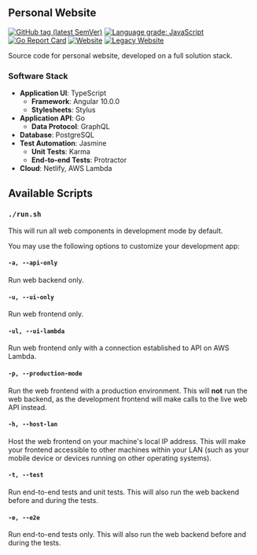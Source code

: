 ## Personal Website

[![GitHub tag (latest SemVer)](https://img.shields.io/github/v/tag/park-junha/PersonalWebsite?color=brightgreen&label=latest)](https://github.com/park-junha/PersonalWebsite/releases)
[![Language grade: JavaScript](https://img.shields.io/lgtm/grade/javascript/github/park-junha/PersonalWebsite.svg?logo=lgtm&logoWidth=18)](https://lgtm.com/projects/g/park-junha/PersonalWebsite/context:javascript)
[![Go Report Card](https://goreportcard.com/badge/github.com/park-junha/PersonalWebsite)](https://goreportcard.com/report/github.com/park-junha/PersonalWebsite)
[![Website](https://img.shields.io/website?down_message=offline&label=website%20v3&up_message=online&url=https%3A%2F%2Fjunha.dev)](https://junha.dev)
[![Legacy Website](https://img.shields.io/website?down_message=offline&label=website%20v2.2&up_color=yellow&up_message=deprecated&url=https%3A%2F%2Fjunha.netlify.app)](https://junha.netlify.app/)

Source code for personal website, developed on a full solution stack.

### Software Stack

- **Application UI**: TypeScript
  - **Framework**: Angular 10.0.0
  - **Stylesheets**: Stylus
- **Application API**: Go
  - **Data Protocol**: GraphQL
- **Database**: PostgreSQL
- **Test Automation**: Jasmine
  - **Unit Tests**: Karma
  - **End-to-end Tests**: Protractor
- **Cloud**: Netlify, AWS Lambda

## Available Scripts

### `./run.sh`

This will run all web components in development mode by default.

You may use the following options to customize your development app:

#### `-a, --api-only`

Run web backend only.

#### `-u, --ui-only`

Run web frontend only.

#### `-ul, --ui-lambda`

Run web frontend only with a connection established to API on AWS Lambda.

#### `-p, --production-mode`

Run the web frontend with a production environment. This will **not** run the web backend, as the development frontend will make calls to the live web API instead.

#### `-h, --host-lan`

Host the web frontend on your machine's local IP address. This will make your frontend accessible to other machines within your LAN (such as your mobile device or devices running on other operating systems).

#### `-t, --test`

Run end-to-end tests and unit tests. This will also run the web backend before and during the tests.

#### `-e, --e2e`

Run end-to-end tests only. This will also run the web backend before and during the tests.
